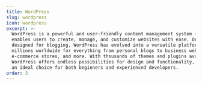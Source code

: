 ```yaml
---
title: WordPress
slug: wordpress
icon: wordpress
excerpt: >-
  WordPress is a powerful and user-friendly content management system (CMS) that
  enables users to create, manage, and customize websites with ease. Originally
  designed for blogging, WordPress has evolved into a versatile platform used by
  millions worldwide for everything from personal blogs to business websites,
  e-commerce stores, and more. With thousands of themes and plugins available,
  WordPress offers endless possibilities for design and functionality, making it
  an ideal choice for both beginners and experienced developers.
order: 3
---
```


